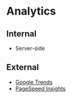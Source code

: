 # Analytics

## Internal

- Server-side

## External

- [Google Trends](https://trends.google.com)
- [PageSpeed Insights](https://pagespeed.web.dev)
